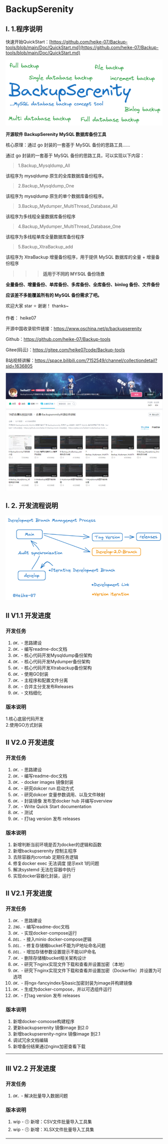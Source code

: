 # BackupSerenity

## Ⅰ. 1.程序说明

快速开始QuickStart：[https://github.com/heike-07/Backup-tools/blob/main/Doc/QuickStart.md](https://github.com/heike-07/Backup-tools/blob/main/Doc/QuickStart.md)

![Doc/introduce.png](Doc/introduce.png)

**开源软件 BackupSerenity MySQL 数据库备份工具** 

核心原理：通过 go 封装的一套基于 MySQL 备份的思路工具……

通过 go 封装的一套基于 MySQL 备份的思路工具，可以实现以下内容：

> 1.Backup_Mysqldump_All

该程序为 mysqldump 原生的全库数据库备份程序。

> 2.Backup_Mysqldump_One

该程序为 mysqldump 原生的单个数据库备份程序。

> 3.Backup_Mydumper_MultiThread_Database_All

该程序为多线程全量数据库备份程序

> 4.Backup_Mydumper_MultiThread_Database_One

该程序为多线程单库全量数据库备份程序

> 5.Backup_XtraBackup_add

该程序为 XtraBackup 增量备份程序，用于提供 MySQL 数据库的全量 + 增量备份程序

>>> **适用于不同的 MYSQL 备份场景**

**全量备份、增量备份、单库备份、多库备份、全库备份、binlog 备份、文件备份**

**应该差不多能覆盖所有的 MySQL 备份需求了吧。**

欢迎大家 star ⭐ 谢谢！ thanks~

作者： heike07 

开源中国收录软件链接：https://www.oschina.net/p/backupserenity 

Github：https://github.com/heike-07/Backup-tools 

Gitee(码云)：https://gitee.com/heike07code/Backup-tools 

B站视频讲解：https://space.bilibili.com/7152549/channel/collectiondetail?sid=1636805

![image-20230817145834992](README.assets/image-20230817145834992.png)

## Ⅰ. 2. 开发流程说明
![Development](Doc/Development.png)

## Ⅱ V1.1 开发进度

### 开发任务
1. _`OK.`_ - 思路建设
2. _`OK.`_ - 编写readme-doc文档
3. _`OK.`_ - 核心代码开发Mysqldump备份架构
4. _`OK.`_ - 核心代码开发Mydumper备份架构
5. _`OK.`_ - 核心代码开发Xtrabackup备份架构
6. _`OK.`_ - 使用GO封装
7. _`OK.`_ - 主程序和配置文件分离
8. _`OK.`_ - 合并主分支发布Releases
9. _`OK.`_ - 文档细化

### 版本说明

1.核心底层代码开发  
2.使用GO方式封装

## Ⅱ V2.0 开发进度

### 开发任务
1. _`OK.`_ - 思路建设
2. _`OK.`_ - 编写readme-doc文档
3. _`OK.`_ - docker images 镜像封装
4. _`OK.`_ - 研究dokcer run 启动方式
5. _`OK.`_ - 研究dokcer 变量参数调用、以及文件映射
6. _`OK.`_ - 封装镜像 发布至docker hub 并编写overview
7. _`OK.`_ - Write Quick Start documentation
8. _`OK.`_ - 测试
9. _`OK.`_ - 打tag version 发布 releases

### 版本说明

1. 新增判断当前环境是否为docker的逻辑和函数
2. 新增backupserenity 控制主程序
3. 去除容器内crontab 定期任务逻辑
4. 修复docker exec 无法调度 提示exit 1的问题
5. 解决systemd 无法在容器中执行
6. 实现docker容器化封装，运行

## Ⅱ V2.1 开发进度

### 开发任务

1. _`OK.`_ - 思路建设
2. _`ING.`_ - 编写readme-doc文档
3. _`OK.`_ - 实现docker-compose运行
4. _`DEL.`_ - 接入minio docker-compose逻辑
5. _`DEL.`_ - 修复存储桶bucket不能为IP地址命名问题
6. _`DEL.`_ - 增加存储参数设置提示不能以IP命名
7. _`OK.`_ - 删除存储桶bucket相关架构设计
8. _`OK.`_ - 研究下nginx实现文件下载和查看并设置加密（本地）
9. _`OK.`_ - 研究下nginx实现文件下载和查看并设置加密（Dockerfile）并设置为可选项
10. _`OK.`_ - 将ngx-fancyindex与basic加密封装为image并构建镜像
11. _`OK.`_ - 生成为docker-compose，并以可选组件运行
12. _`OK.`_ - 打tag version 发布 releases


### 版本说明

1. 新增docker-comoose构建程序
2. 更新backupserenity 镜像image 到2.0
3. 新增backupserenity-nginx 镜像image 到2.1
4. 调试冗余文档编辑
5. 新增备份结果通过nginx加密查看下载
---

## Ⅲ V2.2 开发进度

### 开发任务

1. _`OK.`_ - 解决批量导入数据问题


### 版本说明

1. wip - 🕔 新增：CSV文件批量导入工具集
2. wip - 🕔 新增：XLSX文件批量导入工具集
---
